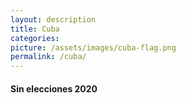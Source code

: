 ```yaml
---
layout: description
title: Cuba
categories:
picture: /assets/images/cuba-flag.png
permalink: /cuba/
---
```


<h4 class="text-center text-info font-weight-bold my-5">Sin elecciones 2020</h4> 